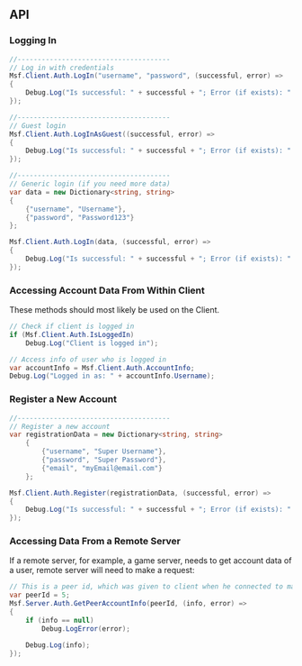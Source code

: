 ## API

### Logging In

``` C# 
//--------------------------------------
// Log in with credentials
Msf.Client.Auth.LogIn("username", "password", (successful, error) =>
{
    Debug.Log("Is successful: " + successful + "; Error (if exists): " + error);
});

//--------------------------------------
// Guest login
Msf.Client.Auth.LogInAsGuest((successful, error) =>
{
    Debug.Log("Is successful: " + successful + "; Error (if exists): " + error);
});

//--------------------------------------
// Generic login (if you need more data)
var data = new Dictionary<string, string>
{
    {"username", "Username"},
    {"password", "Password123"}
};

Msf.Client.Auth.LogIn(data, (successful, error) =>
{
    Debug.Log("Is successful: " + successful + "; Error (if exists): " + error);
});
```

### Accessing Account Data From Within Client

These methods should most likely be used on the Client.

``` C#
// Check if client is logged in
if (Msf.Client.Auth.IsLoggedIn)
    Debug.Log("Client is logged in");

// Access info of user who is logged in
var accountInfo = Msf.Client.Auth.AccountInfo;
Debug.Log("Logged in as: " + accountInfo.Username);
```

### Register a New Account

``` C#
//--------------------------------------
// Register a new account
var registrationData = new Dictionary<string, string>
    {
        {"username", "Super Username"},
        {"password", "Super Password"},
        {"email", "myEmail@email.com"}
    };

Msf.Client.Auth.Register(registrationData, (successful, error) =>
{
    Debug.Log("Is successful: " + successful + "; Error (if exists): " + error);
});
```


### Accessing Data From a Remote Server

If a remote server, for example, a game server, needs to get account data of a user, remote server will need to make a request:

``` C#
// This is a peer id, which was given to client when he connected to master server
var peerId = 5; 
Msf.Server.Auth.GetPeerAccountInfo(peerId, (info, error) =>
{
    if (info == null)
        Debug.LogError(error);

    Debug.Log(info);
});
```